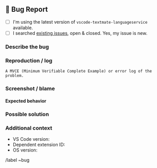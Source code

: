 ## 🐛 Bug Report

- [ ] I'm using the latest version of `vscode-textmate-languageservice` available.
- [ ] I searched [existing issues][vsctmls-issues], open & closed. Yes, my issue is new.

### Describe the bug

<!-- A clear and concise description of what the bug is. -->

### Reproduction / log

```
A MVCE (Minimum Verifiable Complete Example) or error log of the problem.
```

<!-- Can send a REPL or a link to your sample code also. If not remove this line. -->

### Screenshot / blame

<!-- Add screenshot or blame to help explaining. No screenshot, no blame and no error log === closed issue. -->

#### Expected behavior

<!-- A clear & concise description of what you expected to happen. If not applicable remove this section. -->

### Possible solution

<!-- Only if you have suggestions on a fix for the bug.. If not, please remove the section. -->

### Additional context

<!-- Add any other context about the problem here (, , ...). -->
<!-- Use https://stackoverflow.com/a/49398449 to grab the extension list. -->
- VS Code version:
- Dependent extension ID: <!-- In extension pane 🧱, please search, "Copy Extension ID" then right-click . -->
- OS version:

<!-- Checklist -->
[vsctmls-issues]: https://github.com/vsce-toolroom/vscode-textmate-languageservice/-/issues/?sort=created_date&state=opened

/label ~bug
